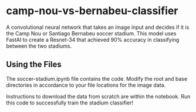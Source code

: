 # camp-nou-vs-bernabeu-classifier
A convolutional neural network that takes an image input and decides if it is the Camp Nou or Santiago Bernabeu soccer stadium. This model uses FastAI to create a Resnet-34 that achieved 90% accuracy in classifying between the two stadiums.

## Using the Files
The soccer-stadium.ipynb file contains the code. Modify the root and base directories in accordance to your file locations for the image data. 

Instructions to download the data from scratch are within the notebook. Run this code to successfully train the stadium classifier!

